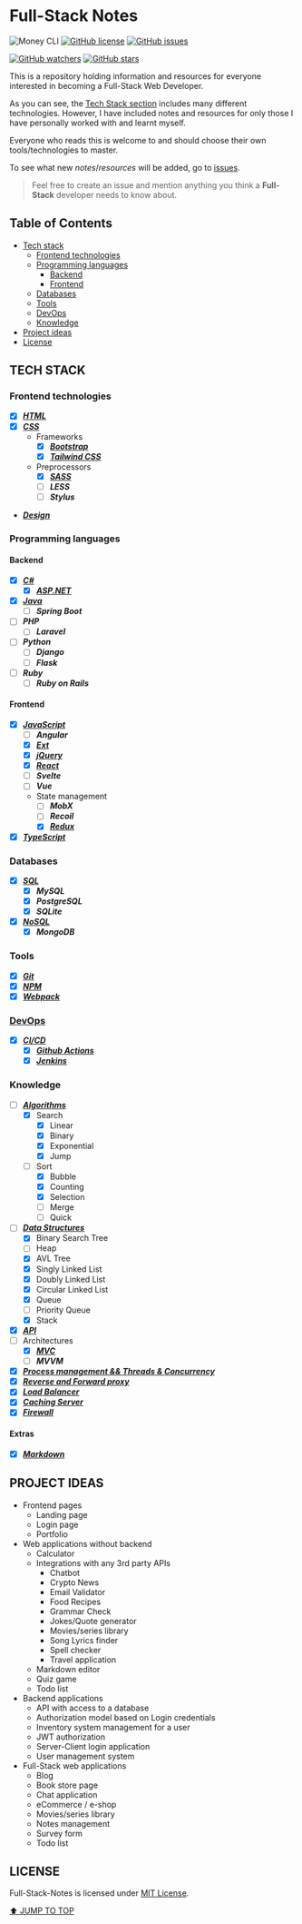 # Full-Stack Notes

![Money CLI](https://img.shields.io/badge/notes-Full_Stack-blueviolet)
[![GitHub license](https://img.shields.io/github/license/Stratis-Dermanoutsos/Full-Stack-Notes.svg)](https://github.com/Stratis-Dermanoutsos/Full-Stack-Notes/blob/main/LICENSE)
[![GitHub issues](https://img.shields.io/github/issues/Stratis-Dermanoutsos/Full-Stack-Notes.svg)](https://GitHub.com/Stratis-Dermanoutsos/Full-Stack-Notes/issues/)

[![GitHub watchers](https://img.shields.io/github/watchers/stratis-dermanoutsos/Full-Stack-Notes.svg?style=social&label=Watch&maxAge=2592000)](https://GitHub.com/stratis-dermanoutsos/Full-Stack-Notes/watchers/)
[![GitHub stars](https://img.shields.io/github/stars/stratis-dermanoutsos/Full-Stack-Notes.svg?style=social&label=Star&maxAge=2592000)](https://GitHub.com/stratis-dermanoutsos/Full-Stack-Notes/stargazers/)

This is a repository holding information and resources for everyone interested in becoming a Full-Stack Web Developer.

As you can see, the [Tech Stack section](#tech-stack) includes many different technologies. However, I have included notes and resources for only those I have personally worked with and learnt myself.

Everyone who reads this is welcome to and should choose their own tools/technologies to master.

To see what new *notes*/*resources* will be added, go to [issues](https://GitHub.com/stratis-dermanoutsos/Full-Stack-Notes/issues/).

> Feel free to create an issue and mention anything you think a **Full-Stack** developer needs to know about.

## Table of Contents

- [Tech stack](#tech-stack)
  - [Frontend technologies](#frontend-technologies)
  - [Programming languages](#programming-languages)
    - [Backend](#backend)
    - [Frontend](#frontend)
  - [Databases](#databases)
  - [Tools](#tools)
  - [DevOps](#devops)
  - [Knowledge](#knowledge)
- [Project ideas](#project-ideas)
- [License](#license)

## TECH STACK

### Frontend technologies

- [x] [***HTML***](./Frontend/HTML/#html)
- [x] [***CSS***](./Frontend/CSS/#css)
  - Frameworks
    - [x] [***Bootstrap***](./Frontend/CSS/Frameworks/Bootstrap/#bootstrap)
    - [x] [***Tailwind CSS***](./Frontend/CSS/Frameworks/Tailwind-CSS/#tailwind-css)
  - Preprocessors
    - [x] [***SASS***](./Frontend/CSS/Preprocessors/SASS/#sass)
    - [ ] ***LESS***
    - [ ] ***Stylus***
- [***Design***](./Frontend/Design/#design)

### Programming languages

#### Backend

- [x] [***C#***](./Languages/Backend/Cs/#c)
  - [x] [***ASP.NET***](./Languages/Backend/Cs/ASPNET/#asp-net)
- [x] [***Java***](./Languages/Backend/Java/#java)
  - [ ] ***Spring Boot***
- [ ] ***PHP***
  - [ ] ***Laravel***
- [ ] ***Python***
  - [ ] ***Django***
  - [ ] ***Flask***
- [ ] ***Ruby***
  - [ ] ***Ruby on Rails***

#### Frontend

- [x] [***JavaScript***](./Languages/Frontend/JavaScript/#javascript)
  - [ ] ***Angular***
  - [x] [***Ext***](./Languages/Frontend/JavaScript/Ext/#ext)
  - [x] [***jQuery***](./Languages/Frontend/JavaScript/jQuery/#jquery)
  - [x] [***React***](./Languages/Frontend/JavaScript/React/#react)
  - [ ] ***Svelte***
  - [ ] ***Vue***
  - State management
    - [ ] ***MobX***
    - [ ] ***Recoil***
    - [x] [***Redux***](./Languages/Frontend/JavaScript/State-Management/Redux/#redux)
- [x] [***TypeScript***](./Languages/Frontend/TypeScript/#typescript)

### Databases

- [x] [***SQL***](./Databases/#databases)
  - [x] ***MySQL***
  - [x] ***PostgreSQL***
  - [x] ***SQLite***
- [x] [***NoSQL***](./Databases/#databases)
  - [x] ***MongoDB***

### Tools

- [x] [***Git***](./Tools/Git/#git)
- [x] [***NPM***](./Tools/NPM/#npm)
- [x] [***Webpack***](./Tools/Webpack/#webpack)

### [DevOps](./DevOps/#devops)

- [x] [***CI/CD***](./DevOps/CI-CD/#ci-cd)
  - [x] [***Github Actions***](./DevOps/CI-CD/Github-Actions/#github-actions)
  - [x] [***Jenkins***](./DevOps/CI-CD/Jenkins/#jenkins)

### Knowledge

- [ ] [***Algorithms***](./Knowledge/Algorithms/#algorithms)
  - [x] Search
    - [x] Linear
    - [x] Binary
    - [x] Exponential
    - [x] Jump
  - [ ] Sort
    - [x] Bubble
    - [x] Counting
    - [x] Selection
    - [ ] Merge
    - [ ] Quick
- [ ] [***Data Structures***](./Knowledge/Data-Structures/#data-structures)
  - [x] Binary Search Tree
  - [ ] Heap
  - [x] AVL Tree
  - [x] Singly Linked List
  - [x] Doubly Linked List
  - [x] Circular Linked List
  - [x] Queue
  - [ ] Priority Queue
  - [x] Stack
- [x] [***API***](./Knowledge/API/#api)
- [ ] Architectures
  - [x] [***MVC***](./Knowledge/Architectures/MVC/#mvc)
  - [ ] ***MVVM***
- [x] [***Process management && Threads & Concurrency***](./Knowledge/Threads-and-Concurrency/#threads--concurrency)
- [x] [***Reverse and Forward proxy***](./Knowledge/Concepts/#proxy)
- [x] [***Load Balancer***](./Knowledge/Concepts/#load-balancer)
- [x] [***Caching Server***](./Knowledge/Concepts/#caching-server)
- [x] [***Firewall***](./Knowledge/Concepts/#firewall)

#### Extras

- [x] [***Markdown***](./Extras/Markdown/#markdown)

## PROJECT IDEAS

- Frontend pages
  - Landing page
  - Login page
  - Portfolio
- Web applications without backend
  - Calculator
  - Integrations with any 3rd party APIs
    - Chatbot
    - Crypto News
    - Email Validator
    - Food Recipes
    - Grammar Check
    - Jokes/Quote generator
    - Movies/series library
    - Song Lyrics finder
    - Spell checker
    - Travel application
  - Markdown editor
  - Quiz game
  - Todo list
- Backend applications
  - API with access to a database
  - Authorization model based on Login credentials
  - Inventory system management for a user
  - JWT authorization
  - Server-Client login application
  - User management system
- Full-Stack web applications
  - Blog
  - Book store page
  - Chat application
  - eCommerce / e-shop
  - Movies/series library
  - Notes management
  - Survey form
  - Todo list

## LICENSE

Full-Stack-Notes is licensed under [MIT License](https://github.com/Stratis-Dermanoutsos/Full-Stack-Notes/blob/main/LICENSE).

[⬆ JUMP TO TOP](#full-stack-notes)
